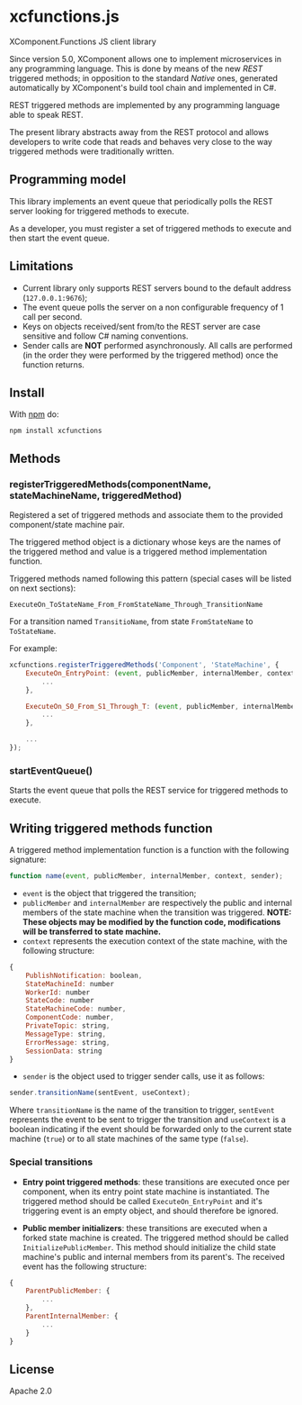 # xcfunctions.js

XComponent.Functions JS client library

Since version 5.0, XComponent allows one to implement microservices in any programming language. This is done by means of the new  *REST*  triggered methods; in opposition to the standard *Native* ones, generated automatically by XComponent's build tool chain and implemented in C#.

REST triggered methods are implemented by any programming language able to speak REST.

The present library abstracts away from the REST protocol and allows developers to write code that reads and behaves very close to the way triggered methods were traditionally written.

## Programming model

This library implements an event queue that periodically polls the REST server looking for triggered methods to execute. 

As a developer, you must register a set of triggered methods to execute and then start the event queue.

## Limitations

- Current library only supports REST servers bound to the default address (`127.0.0.1:9676`);
- The event queue polls the server on a non configurable frequency of 1 call per second.
- Keys on objects received/sent from/to the REST server are case sensitive and follow C# naming conventions.
- Sender calls are **NOT** performed asynchronously. All calls are performed (in the order they were performed by the triggered method) once the function returns.

## Install

With [npm](https://npmjs.org) do:

`npm install xcfunctions`

## Methods

### registerTriggeredMethods(componentName, stateMachineName, triggeredMethod)

Registered a set of triggered methods and associate them to the provided component/state machine pair.

The triggered method object is a dictionary whose keys are the names of the triggered method and value is a triggered method implementation function.

Triggered methods named following this pattern (special cases will be listed on next sections):

`ExecuteOn_ToStateName_From_FromStateName_Through_TransitionName`

For a transition named `TransitioName`, from state `FromStateName` to `ToStateName`.

For example:

```js
xcfunctions.registerTriggeredMethods('Component', 'StateMachine', {
    ExecuteOn_EntryPoint: (event, publicMember, internalMember, context, sender) => {
        ...
    },

    ExecuteOn_S0_From_S1_Through_T: (event, publicMember, internalMember, context, sender) => {
        ...
    },

    ...
});
```


### startEventQueue()

Starts the event queue that polls the REST service for triggered methods to execute.

## Writing triggered methods function

A triggered method implementation function is a function with the following signature:

```js
function name(event, publicMember, internalMember, context, sender);
```

- `event` is the object that triggered the transition;
- `publicMember` and `internalMember` are respectively the public and internal members of the state machine when the transition was triggered. **NOTE: These objects may be modified by the function code, modifications will be transferred to state machine.**
- `context` represents the execution context of the state machine, with the following structure:

```js
{
    PublishNotification: boolean,
    StateMachineId: number
    WorkerId: number
    StateCode: number
    StateMachineCode: number,
    ComponentCode: number,
    PrivateTopic: string,
    MessageType: string,
    ErrorMessage: string,
    SessionData: string 
}
```

- `sender` is the object used to trigger sender calls, use it as follows:

```js
sender.transitionName(sentEvent, useContext);
```

Where `transitionName` is the name of the transition to trigger, `sentEvent` represents the event to be sent to trigger the transition and `useContext` is a boolean indicating if the event should be forwarded only to the current state machine (`true`) or to all state machines of the same type (`false`). 

### Special transitions

- **Entry point triggered methods**: these transitions are executed once per component, when its entry point state machine is instantiated. The triggered method should be called `ExecuteOn_EntryPoint` and it's triggering event is an empty object, and should therefore be ignored.

- **Public member initializers**: these transitions are executed when a forked state machine is created. The triggered method should be called `InitializePublicMember`. This method should initialize the child state machine's public and internal members from its parent's. The received event has the following structure:

```js
{
    ParentPublicMember: {
        ...
    },
    ParentInternalMember: {
        ...
    } 
}
```

## License

Apache 2.0
